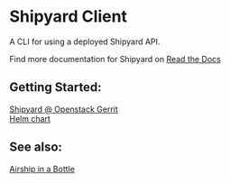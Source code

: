 # Shipyard Client
A CLI for using a deployed Shipyard API.

Find more documentation for Shipyard on
[Read the Docs](https://airship-shipyard.readthedocs.io/)


## Getting Started:

[Shipyard @ Openstack Gerrit](https://review.openstack.org/#/q/project:openstack/airship-shipyard)
\
[Helm chart](https://github.com/openstack/airship-shipyard/tree/master/charts/shipyard)


## See also:

[Airship in a Bottle](https://github.com/openstack/airship-in-a-bottle)
